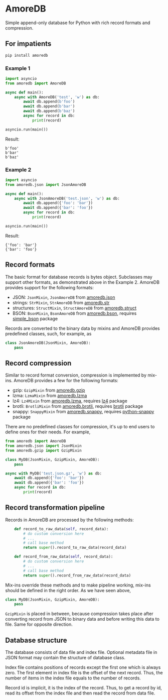 # AmoreDB

Simple append-only database for Python with rich record formats and compression.

## For impatients

```bash
pip install amoredb
```

### Example 1

```python
import asyncio
from amoredb import AmoreDB

async def main():
    async with AmoreDB('test', 'w') as db:
        await db.append(b'foo')
        await db.append(b'bar')
        await db.append(b'baz')
        async for record in db:
            print(record)

asyncio.run(main())
```

Result:

```
b'foo'
b'bar'
b'baz'
```

### Example 2

```python
import asyncio
from amoredb.json import JsonAmoreDB

async def main():
    async with JsonAmoreDB('test.json', 'w') as db:
        await db.append({'foo': 'bar'})
        await db.append({'bar': 'foo'})
        async for record in db:
            print(record)

asyncio.run(main())
```

Result:

```
{'foo': 'bar'}
{'bar': 'foo'}
```

## Record formats

The basic format for database records is bytes object. Subclasses may support other formats,
as demonstrated above in the Example 2. AmoreDB provides support for the following formats:

* JSON: `JsonMixin`, `JsonAmoreDB` from [amoredb.json](https://github.com/amateur80lvl/amoredb/blob/main/amoredb/json.py)
* strings: `StrMixin`, `StrAmoreDB` from [amoredb.str](https://github.com/amateur80lvl/amoredb/blob/main/amoredb/str.py)
* structures: `StructMixin`, `StructAmoreDB` from [amoredb.struct](https://github.com/amateur80lvl/amoredb/blob/main/amoredb/struct.py)
* BSON: `BsonMixin`, `BsonAmoreDB` from [amoredb.bson](https://github.com/amateur80lvl/amoredb/blob/main/amoredb/bson.py), requires [simple_bson](https://pypi.org/project/simple-bson/) package

Records are converted to the binary data by mixins and AmoreDB provides
predefined classes, such, for example, as

```python
class JsonAmoreDB(JsonMixin, AmoreDB):
    pass
```

## Record compression

Similar to record format conversion, compression is implemented by mix-ins.
AmoreDB provides a few for the following formats:

* gzip: `GzipMixin` from [amoredb.gzip](https://github.com/amateur80lvl/amoredb/blob/main/amoredb/gzip.py)
* lzma: `LzmaMixin` from [amoredb.lzma](https://github.com/amateur80lvl/amoredb/blob/main/amoredb/lzma.py)
* lz4: `Lz4Mixin` from [amoredb.lzma](https://github.com/amateur80lvl/amoredb/blob/main/amoredb/lz4.py), requires [lz4](https://pypi.org/project/lz4/) package
* brotli: `BrotliMixin` from [amoredb.brotli](https://github.com/amateur80lvl/amoredb/blob/main/amoredb/brotli.py), requires [brotli](https://pypi.org/project/Brotli/) package
* snappy: `SnappyMixin` from [amoredb.snappy](https://github.com/amateur80lvl/amoredb/blob/main/amoredb/snappy.py), requires [python-snappy](https://pypi.org/project/python-snappy/) package

There are no predefined classes for compression, it's up to end users to define ones for their needs.
For example,

```python
from amoredb import AmoreDB
from amoredb.json import JsonMixin
from amoredb.gzip import GzipMixin

class MyDB(JsonMixin, GzipMixin, AmoreDB):
    pass

async with MyDB('test.json.gz', 'w') as db:
    await db.append({'foo': 'bar'})
    await db.append({'bar': 'foo'})
    async for record in db:
        print(record)
```

## Record transformation pipeline

Records in AmoreDB are processed by the following methods:

```python
    def record_to_raw_data(self, record_data):
        # do custom conversion here
        # ...
        # call base method
        return super().record_to_raw_data(record_data)

    def record_from_raw_data(self, record_data):
        # do custom conversion here
        # ...
        # call base method
        return super().record_from_raw_data(record_data)
```

Mix-ins override these methods and to make pipeline working, mix-ins should be defined in the right order.
As we have seen above,

```python
class MyDB(JsonMixin, GzipMixin, AmoreDB):
    pass
```

`GzipMixin` is placed in between, because compression takes place after converting record from JSON to binary data
and before writing this data to file. Same for opposite direction.


## Database structure

The database consists of data file and index file. Optional metadata file in JSON format may contain
the structure of database class.

Index file contains positions of records except the first one which is always zero.
The first element in index file is the offset of the next record.
Thus, the number of items in the index file equals to the number of records.

Record id is implicit, it is the index of the record.
Thus, to get a record by id, read its offset from the index file and then read the record from data file.
